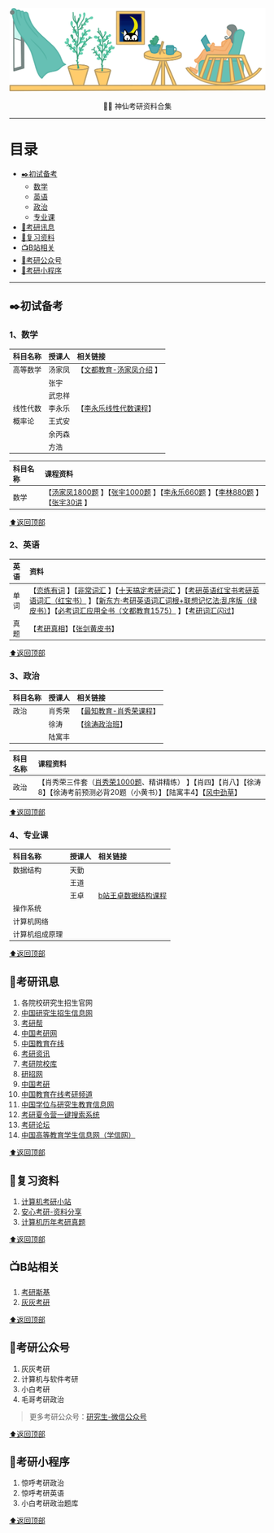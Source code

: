 ![2022一定上岸](https://github.com/WangRongsheng/2022-sources/blob/main/img/home.gif)

<p align="center"> 👨‍🎓 神仙考研资料合集</p>

---
# 目录
- [✒️初试备考](#%EF%B8%8F初试备考)
  - [数学](#1数学)
  - [英语](#2英语)
  - [政治](#3政治)
  - [专业课](#4专业课)
- [📣考研讯息](#考研讯息)
- [📒复习资料](#复习资料)
- [📺B站相关](#B站相关)
- [📱考研公众号](#考研公众号)
- [📲考研小程序](#考研小程序)

---

## ✒️初试备考

### 1、数学

|科目名称|授课人|相关链接|
|:-|:-|:-|
|高等数学|汤家凤|【[文都教育-汤家凤介绍](https://www.wendu.com/teacher/kaoyan/ggk/shuxue/15.shtml) 】|
||张宇||
||武忠祥||
|线性代数|李永乐|【[李永乐线性代数课程](https://ke.qq.com/course/180163)】|
|概率论|王式安||
| | 余丙森| |
||方浩||

|科目名称|课程资料|
|:-|:-|
|数学|【[汤家凤1800题](https://s.taobao.com/search?q=%E8%80%83%E7%A0%941800) 】【[张宇1000题](https://s.taobao.com/search?q=%E5%BC%A0%E5%AE%871000%E9%A2%98) 】【[李永乐660题](https://s.taobao.com/search?q=%E8%80%83%E7%A0%94660) 】【[李林880题](https://s.taobao.com/search?q=%E6%9D%8E%E6%9E%97880%E9%A2%98) 】【[张宇30讲](https://s.taobao.com/search?q=%E5%BC%A0%E5%AE%87%E5%9F%BA%E7%A1%8030%E8%AE%B2) 】|

[⬆️返回顶部](#readme)

### 2、英语

|英语|资料|
|:-|:-|
|单词|【[恋练有词](https://s.taobao.com/search?q=%E6%81%8B%E7%BB%83%E6%9C%89%E8%AF%8D) 】【[非常词汇](https://s.taobao.com/search?q=%E9%9D%9E%E5%B8%B8%E8%AF%8D%E6%B1%87) 】【[十天搞定考研词汇](https://s.taobao.com/search?q=%E5%8D%81%E5%A4%A9%E6%90%9E%E5%AE%9A%E8%80%83%E7%A0%94%E8%AF%8D%E6%B1%87) 】【[考研英语红宝书考研英语词汇（红宝书）](https://s.taobao.com/search?q=%E8%80%83%E7%A0%94%E8%8B%B1%E8%AF%AD%E7%BA%A2%E5%AE%9D%E4%B9%A6%E8%80%83%E7%A0%94%E8%8B%B1%E8%AF%AD%E8%AF%8D%E6%B1%87) 】【[新东方·考研英语词汇词根+联想记忆法:乱序版（绿皮书）](https://s.taobao.com/search?q=%E6%96%B0%E4%B8%9C%E6%96%B9%C2%B7%E8%80%83%E7%A0%94%E8%8B%B1%E8%AF%AD%E8%AF%8D%E6%B1%87%E8%AF%8D%E6%A0%B9%2B%E8%81%94%E6%83%B3%E8%AE%B0%E5%BF%86%E6%B3%95%3A%E4%B9%B1%E5%BA%8F%E7%89%88)】【[必考词汇应用全书（文都教育1575）](https://s.taobao.com/search?q=%E6%96%87%E9%83%BD%E6%95%99%E8%82%B2+1575) 】【[考研词汇闪过](https://s.taobao.com/search?q=%E8%80%83%E7%A0%94%E8%AF%8D%E6%B1%87%E9%97%AA%E8%BF%87)】|
|真题|【[考研真相](https://s.taobao.com/search?q=%E8%80%83%E7%A0%94%E7%9C%9F%E7%9B%B8)】【[张剑黄皮书](https://s.taobao.com/search?q=%E8%80%83%E7%A0%94%E9%BB%84%E7%9A%AE%E4%B9%A6)】|

[⬆️返回顶部](#readme)

### 3、政治

|科目名称|授课人|相关链接|
|:-|:-|:-|
|政治|肖秀荣|【[最知教育-肖秀荣课程](https://zuizhi.ke.qq.com/)】|
||徐涛|【[徐涛政治班](https://class.hujiang.com/18389713/intro)】|
||陆寓丰||

|科目名称|课程资料|
|:-|:-|
|政治|【肖秀荣三件套（[肖秀荣1000题](https://s.taobao.com/search?q=%E8%82%96%E7%A7%80%E8%8D%A31000%E9%A2%98)、精讲精练） 】【肖四】【肖八】【徐涛8】【徐涛考前预测必背20题（小黄书）】【陆寓丰4】【[风中劲草](https://s.taobao.com/search?q=%E9%A3%8E%E4%B8%AD%E5%8A%B2%E8%8D%89)】|

[⬆️返回顶部](#readme)

### 4、专业课

|科目名称|授课人|相关链接|
|:-|:-|:-|
|数据结构|天勤||
||王道||
||王卓|[b站王卓数据结构课程](https://space.bilibili.com/40323036/)|
|操作系统|||
|计算机网络|||
|计算机组成原理|||

[⬆️返回顶部](#readme)

## 📣考研讯息

1. 各院校研究生招生官网
2. <a href="https://yz.chsi.com.cn/">中国研究生招生信息网</a>
3. <a href="http://www.kaoyan.com/">考研帮</a>
4. <a href="http://www.chinakaoyan.com/">中国考研网</a>
5. <a href="http://www.eol.cn/">中国教育在线</a>
6. <a href="http://www.eol.cn/e_ky/zt/common/kylc/pc.shtml">考研资讯</a>
7. <a href="https://yz.chsi.com.cn/sch/">考研院校库</a>
8. <a href="https://yz.chsi.com.cn/kyinfo/">研招网</a>
9. <a href="http://www.cnky.net/">中国考研</a>
10. <a href="http://kaoyan.eol.cn/">中国教育在线考研频道</a>
11. <a href="http://www.cdgdc.edu.cn/">中国学位与研究生教育信息网</a>
12. <a href="https://www.baoyantong.cn/xlysearch/">考研夏令营一键搜索系统</a>
13. <a href="http://bbs.kaoyan.com/">考研论坛</a>
14. [中国高等教育学生信息网（学信网）](https://www.chsi.com.cn/)

[⬆️返回顶部](#readme)

## 📒复习资料

1. [计算机考研小站](https://www.88pu.top/)
2. [安心考研-资料分享](http://axky.ys168.com/)
3. [计算机历年考研真题](https://github.com/csseky/cskaoyan)

[⬆️返回顶部](#readme)

## 📺B站相关

1. [考研斯基](https://space.bilibili.com/431748468/)
2. [灰灰考研](https://space.bilibili.com/102003312/)

[⬆️返回顶部](#readme)

## 📱考研公众号

1. 灰灰考研
2. 计算机与软件考研
3. 小白考研
4. 毛哥考研政治

> 更多考研公众号：[研究生-微信公众号](https://github.com/WangRongsheng/for-Graduate_student)

[⬆️返回顶部](#readme)

## 📲考研小程序

1. 惊呼考研政治
2. 惊呼考研英语
3. 小白考研政治题库

[⬆️返回顶部](#readme)




